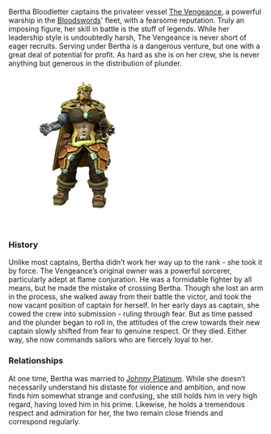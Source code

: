 Bertha Bloodletter captains the privateer vessel [The Vengeance](../../Organisations/Bloodswords/Ships/The%20Vengeance.md), a powerful warship in the [Bloodswords](../../Organisations/Bloodswords/Bloodswords.md)' fleet, with a fearsome reputation. Truly an imposing figure, her skill in battle is the stuff of legends. While her leadership style is undoubtedly harsh, The Vengeance is never short of eager recruits. Serving under Bertha is a dangerous venture, but one with a great deal of potential for profit. As hard as she is on her crew, she is never anything but generous in the distribution of plunder.

![](BerthaBloodletter.png)

### History

Unlike most captains, Bertha didn’t work her way up to the rank - she took it by force. The Vengeance’s original owner was a powerful sorcerer, particularly adept at flame conjuration. He was a formidable fighter by all means, but he made the mistake of crossing Bertha. Though she lost an arm in the process, she walked away from their battle the victor, and took the now vacant position of captain for herself. In her early days as captain, she cowed the crew into submission - ruling through fear. But as time passed and the plunder began to roll in, the attitudes of the crew towards their new captain slowly shifted from fear to genuine respect. Or they died. Either way, she now commands sailors who are fiercely loyal to her.

### Relationships

At one time, Bertha was married to [Johnny Platinum](https://cobalt-sea.fandom.com/wiki/Johnny_Platinum "Johnny Platinum"). While she doesn’t necessarily understand his distaste for violence and ambition, and now finds him somewhat strange and confusing, she still holds him in very high regard, having loved him in his prime. Likewise, he holds a tremendous respect and admiration for her, the two remain close friends and correspond regularly.